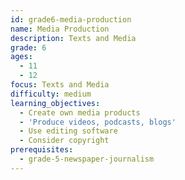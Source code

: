 ```yaml
---
id: grade6-media-production
name: Media Production
description: Texts and Media
grade: 6
ages:
  - 11
  - 12
focus: Texts and Media
difficulty: medium
learning_objectives:
  - Create own media products
  - 'Produce videos, podcasts, blogs'
  - Use editing software
  - Consider copyright
prerequisites:
  - grade-5-newspaper-journalism
---
```


